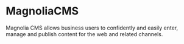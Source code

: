 # MagnoliaCMS
Magnolia CMS allows business users to confidently and easily enter, manage and publish content for the web and related channels.
